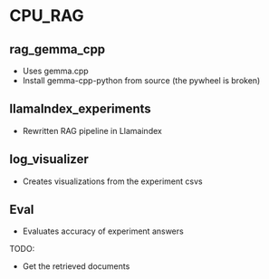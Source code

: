 # CPU_RAG

## rag_gemma_cpp
- Uses gemma.cpp 
- Install gemma-cpp-python from source (the pywheel is broken)

## llamaIndex_experiments
- Rewritten RAG pipeline in Llamaindex

## log_visualizer
- Creates visualizations from the experiment csvs

## Eval
- Evaluates accuracy of experiment answers


TODO:
- Get the retrieved documents